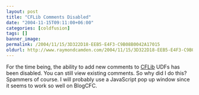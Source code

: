 ```yaml
---
layout: post
title: "CFLib Comments Disabled"
date: "2004-11-15T09:11:00+06:00"
categories: [coldfusion]
tags: []
banner_image: 
permalink: /2004/11/15/3D322D18-EEB5-E4F3-C9B08B0042A17015
oldurl: http://www.raymondcamden.com/2004/11/15/3D322D18-EEB5-E4F3-C9B08B0042A17015
---
```


For the time being, the ability to add new comments to <a href="http://www.cflib.org">CFLib</a> UDFs has been disabled. You can still view existing comments. So why did I do this? Spammers of course. I will probably use a JavaScript pop up window since it seems to work so well on BlogCFC.
